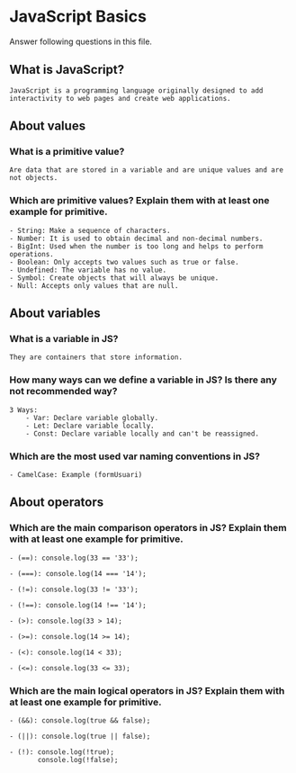 # JavaScript Basics

Answer following questions in this file.

## What is JavaScript?

```
JavaScript is a programming language originally designed to add interactivity to web pages and create web applications.
```

## About values

### What is a primitive value?

```
Are data that are stored in a variable and are unique values and are not objects.
```

### Which are primitive values? Explain them with at least one example for primitive.

```
- String: Make a sequence of characters.
- Number: It is used to obtain decimal and non-decimal numbers.
- BigInt: Used when the number is too long and helps to perform operations.
- Boolean: Only accepts two values such as true or false.
- Undefined: The variable has no value.
- Symbol: Create objects that will always be unique.
- Null: Accepts only values that are null.
```

## About variables

### What is a variable in JS?

```
They are containers that store information.
```

### How many ways can we define a variable in JS? Is there any not recommended way?

```
3 Ways:
    - Var: Declare variable globally.
    - Let: Declare variable locally.
    - Const: Declare variable locally and can't be reassigned.
```

### Which are the most used var naming conventions in JS?

```
- CamelCase: Example (formUsuari)
```

## About operators

### Which are the main comparison operators in JS? Explain them with at least one example for primitive.

```
- (==): console.log(33 == '33');

- (===): console.log(14 === '14');

- (!=): console.log(33 != '33');

- (!==): console.log(14 !== '14');

- (>): console.log(33 > 14);

- (>=): console.log(14 >= 14);

- (<): console.log(14 < 33);

- (<=): console.log(33 <= 33);
```

### Which are the main logical operators in JS? Explain them with at least one example for primitive.

```
- (&&): console.log(true && false);

- (||): console.log(true || false);

- (!): console.log(!true);
       console.log(!false);
```
